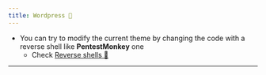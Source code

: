 ```yaml
---
title: Wordpress 🍔
---
```


- You can try to modify the current theme by changing the code with a reverse shell like **PentestMonkey** one
  - Check [Reverse shells 👾](Reverse%20shells%20👾.md)

---
